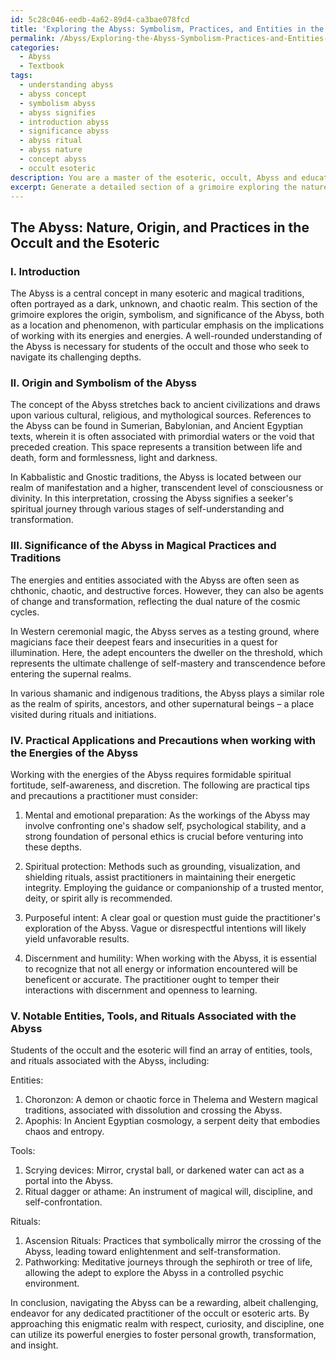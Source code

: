 ```yaml
---
id: 5c28c046-eedb-4a62-89d4-ca3bae078fcd
title: 'Exploring the Abyss: Symbolism, Practices, and Entities in the Occult'
permalink: /Abyss/Exploring-the-Abyss-Symbolism-Practices-and-Entities-in-the-Occult/
categories:
  - Abyss
  - Textbook
tags:
  - understanding abyss
  - abyss concept
  - symbolism abyss
  - abyss signifies
  - introduction abyss
  - significance abyss
  - abyss ritual
  - abyss nature
  - concept abyss
  - occult esoteric
description: You are a master of the esoteric, occult, Abyss and education, you have written many textbooks on the subject in ways that provide students with rich and deep understanding of the subject. You are being asked to write textbook-like sections on a topic and you do it with full context, explainability, and reliability in accuracy to the true facts of the topic at hand, in a textbook style that a student would easily be able to learn from, in a rich, engaging, and contextual way. Always include relevant context (such as formulas and history), related concepts, and in a way that someone can gain deep insights from.
excerpt: Generate a detailed section of a grimoire exploring the nature of the Abyss in the context of the occult and the esoteric. Provide insights on the origin, symbolism, and significance of the Abyss in various magical practices and traditions. Additionally, discuss the practical applications and precautions a practitioner must take when working with the energies of the Abyss. Finally, include any notable entities, tools, or rituals associated with the Abyss.
---
```


## The Abyss: Nature, Origin, and Practices in the Occult and the Esoteric

### I. Introduction

The Abyss is a central concept in many esoteric and magical traditions, often portrayed as a dark, unknown, and chaotic realm. This section of the grimoire explores the origin, symbolism, and significance of the Abyss, both as a location and phenomenon, with particular emphasis on the implications of working with its energies and energies. A well-rounded understanding of the Abyss is necessary for students of the occult and those who seek to navigate its challenging depths.

### II. Origin and Symbolism of the Abyss

The concept of the Abyss stretches back to ancient civilizations and draws upon various cultural, religious, and mythological sources. References to the Abyss can be found in Sumerian, Babylonian, and Ancient Egyptian texts, wherein it is often associated with primordial waters or the void that preceded creation. This space represents a transition between life and death, form and formlessness, light and darkness.

In Kabbalistic and Gnostic traditions, the Abyss is located between our realm of manifestation and a higher, transcendent level of consciousness or divinity. In this interpretation, crossing the Abyss signifies a seeker's spiritual journey through various stages of self-understanding and transformation.

### III. Significance of the Abyss in Magical Practices and Traditions

The energies and entities associated with the Abyss are often seen as chthonic, chaotic, and destructive forces. However, they can also be agents of change and transformation, reflecting the dual nature of the cosmic cycles.

In Western ceremonial magic, the Abyss serves as a testing ground, where magicians face their deepest fears and insecurities in a quest for illumination. Here, the adept encounters the dweller on the threshold, which represents the ultimate challenge of self-mastery and transcendence before entering the supernal realms.

In various shamanic and indigenous traditions, the Abyss plays a similar role as the realm of spirits, ancestors, and other supernatural beings – a place visited during rituals and initiations.

### IV. Practical Applications and Precautions when working with the Energies of the Abyss

Working with the energies of the Abyss requires formidable spiritual fortitude, self-awareness, and discretion. The following are practical tips and precautions a practitioner must consider:

1. Mental and emotional preparation: As the workings of the Abyss may involve confronting one's shadow self, psychological stability, and a strong foundation of personal ethics is crucial before venturing into these depths.

2. Spiritual protection: Methods such as grounding, visualization, and shielding rituals, assist practitioners in maintaining their energetic integrity. Employing the guidance or companionship of a trusted mentor, deity, or spirit ally is recommended.

3. Purposeful intent: A clear goal or question must guide the practitioner's exploration of the Abyss. Vague or disrespectful intentions will likely yield unfavorable results.

4. Discernment and humility: When working with the Abyss, it is essential to recognize that not all energy or information encountered will be beneficent or accurate. The practitioner ought to temper their interactions with discernment and openness to learning.

### V. Notable Entities, Tools, and Rituals Associated with the Abyss

Students of the occult and the esoteric will find an array of entities, tools, and rituals associated with the Abyss, including:

Entities:
1. Choronzon: A demon or chaotic force in Thelema and Western magical traditions, associated with dissolution and crossing the Abyss.
2. Apophis: In Ancient Egyptian cosmology, a serpent deity that embodies chaos and entropy.

Tools:
1. Scrying devices: Mirror, crystal ball, or darkened water can act as a portal into the Abyss.
2. Ritual dagger or athame: An instrument of magical will, discipline, and self-confrontation.

Rituals:
1. Ascension Rituals: Practices that symbolically mirror the crossing of the Abyss, leading toward enlightenment and self-transformation.
2. Pathworking: Meditative journeys through the sephiroth or tree of life, allowing the adept to explore the Abyss in a controlled psychic environment.

In conclusion, navigating the Abyss can be a rewarding, albeit challenging, endeavor for any dedicated practitioner of the occult or esoteric arts. By approaching this enigmatic realm with respect, curiosity, and discipline, one can utilize its powerful energies to foster personal growth, transformation, and insight.
